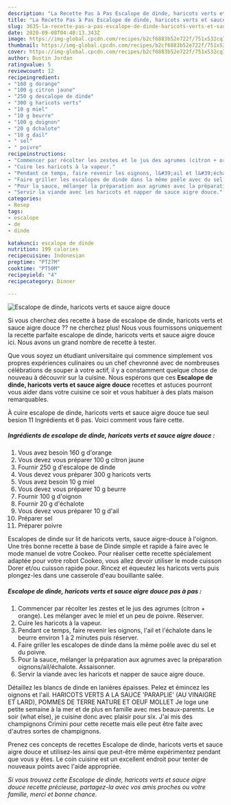 ```yaml
---
description: "La Recette Pas à Pas Escalope de dinde, haricots verts et sauce aigre douce"
title: "La Recette Pas à Pas Escalope de dinde, haricots verts et sauce aigre douce"
slug: 3635-la-recette-pas-a-pas-escalope-de-dinde-haricots-verts-et-sauce-aigre-douce
date: 2020-09-08T04:48:13.343Z
image: https://img-global.cpcdn.com/recipes/b2cf6883b52e722f/751x532cq70/escalope-de-dinde-haricots-verts-et-sauce-aigre-douce-photo-principale-de-la-recette.jpg
thumbnail: https://img-global.cpcdn.com/recipes/b2cf6883b52e722f/751x532cq70/escalope-de-dinde-haricots-verts-et-sauce-aigre-douce-photo-principale-de-la-recette.jpg
cover: https://img-global.cpcdn.com/recipes/b2cf6883b52e722f/751x532cq70/escalope-de-dinde-haricots-verts-et-sauce-aigre-douce-photo-principale-de-la-recette.jpg
author: Dustin Jordan
ratingvalue: 5
reviewcount: 12
recipeingredient:
- "160 g dorange"
- "100 g citron jaune"
- "250 g descalope de dinde"
- "300 g haricots verts"
- "10 g miel"
- "10 g beurre"
- "100 g doignon"
- "20 g dchalote"
- "10 g dail"
- " sel"
- " poivre"
recipeinstructions:
- "Commencer par récolter les zestes et le jus des agrumes (citron + orange). Les mélanger avec le miel et un peu de poivre. Réserver."
- "Cuire les haricots à la vapeur."
- "Pendant ce temps, faire revenir les oignons, l&#39;ail et l&#39;échalote dans le beurre environ 1 à 2 minutes puis réserver."
- "Faire griller les escalopes de dinde dans la même poêle avec du sel et du poivre."
- "Pour la sauce, mélanger la préparation aux agrumes avec la préparation oignons/ail/échalote. Assaisonner."
- "Servir la viande avec les haricots et napper de sauce aigre douce."
categories:
- Resep
tags:
- escalope
- de
- dinde

katakunci: escalope de dinde 
nutrition: 199 calories
recipecuisine: Indonesian
preptime: "PT27M"
cooktime: "PT50M"
recipeyield: "4"
recipecategory: Dinner

---
```



![Escalope de dinde, haricots verts et sauce aigre douce](https://img-global.cpcdn.com/recipes/b2cf6883b52e722f/751x532cq70/escalope-de-dinde-haricots-verts-et-sauce-aigre-douce-photo-principale-de-la-recette.jpg)

Si vous cherchez des recette à base de escalope de dinde, haricots verts et sauce aigre douce ?? ne cherchez plus! Nous vous fournissons uniquement la recette parfaite escalope de dinde, haricots verts et sauce aigre douce ici. Nous avons un grand nombre de recette à tester.

Que vous soyez un étudiant universitaire qui commence simplement vos propres expériences culinaires ou un chef chevronné avec de nombreuses célébrations de souper à votre actif, il y a constamment quelque chose de nouveau à découvrir sur la cuisine. Nous espérons que ces <strong> Escalope de dinde, haricots verts et sauce aigre douce </strong> recettes et astuces pourront vous aider dans votre cuisine ce soir et vous habituer à des plats maison remarquables.

<!--inarticleads1-->

À cuire escalope de dinde, haricots verts et sauce aigre douce tue seul besion 11 Ingrédients et 6 pas. Voici comment vous faire cette.

##### Ingrédients de escalope de dinde, haricots verts et sauce aigre douce :

1. Vous avez besoin 160 g d&#39;orange
1. Vous devez vous préparer 100 g citron jaune
1. Fournir 250 g d&#39;escalope de dinde
1. Vous devez vous préparer 300 g haricots verts
1. Vous avez besoin 10 g miel
1. Vous devez vous préparer 10 g beurre
1. Fournir 100 g d&#39;oignon
1. Fournir 20 g d&#39;échalote
1. Vous devez vous préparer 10 g d&#39;ail
1. Préparer  sel
1. Préparer  poivre


Escalopes de dinde sur lit de haricots verts, sauce aigre-douce à l&#39;oignon. Une très bonne recette à base de Dinde simple et rapide à faire avec le mode manuel de votre Cookeo. Pour réaliser cette recette spécialement adaptée pour votre robot Cookeo, vous allez devoir utiliser le mode cuisson Dorer et/ou cuisson rapide pour. Rincez et équeutez les haricots verts puis plongez-les dans une casserole d&#39;eau bouillante salée. 

<!--inarticleads2-->

##### Escalope de dinde, haricots verts et sauce aigre douce pas à pas :

1. Commencer par récolter les zestes et le jus des agrumes (citron + orange). Les mélanger avec le miel et un peu de poivre. Réserver.
1. Cuire les haricots à la vapeur.
1. Pendant ce temps, faire revenir les oignons, l&#39;ail et l&#39;échalote dans le beurre environ 1 à 2 minutes puis réserver.
1. Faire griller les escalopes de dinde dans la même poêle avec du sel et du poivre.
1. Pour la sauce, mélanger la préparation aux agrumes avec la préparation oignons/ail/échalote. Assaisonner.
1. Servir la viande avec les haricots et napper de sauce aigre douce.


Détaillez les blancs de dinde en lanières épaisses. Pelez et émincez les oignons et l&#39;ail. HARICOTS VERTS A LA SAUCE &#39;PARAPLIE&#39; (AU VINAIGRE ET LARD), POMMES DE TERRE NATURE ET OEUF MOLLET Je loge une petite semaine à la mer et de plus en famille avec mes beaux-parents. Le soir (what else), je cuisine donc avec plaisir pour six. J&#39;ai mis des champignons Crimini pour cette recette mais elle peut être faite avec d&#39;autres sortes de champignons. 

<!--inarticleads1-->

<p>
Prenez ces concepts de recettes Escalope de dinde, haricots verts et sauce aigre douce et utilisez-les ainsi que peut-être même expérimentez pendant que vous y êtes. Le coin cuisine est un excellent endroit pour tenter de nouveaux points avec l'aide appropriée.
</p>

<p>
<i>Si vous trouvez cette Escalope de dinde, haricots verts et sauce aigre douce recette précieuse, partagez-la avec vos amis proches ou votre famille, merci et bonne chance.</i>
</p>
